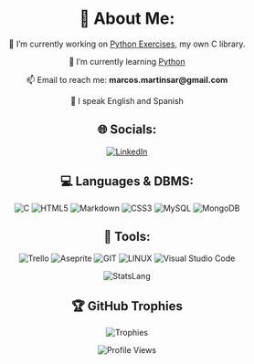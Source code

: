 <div align="center">

# 💫 About Me:
<p>🔭 I’m currently working on <a href=https://github.com/MMartinsar/Python-Exercises>Python Exercises</a>, my own C library.</p>
<p>🌱 I’m currently learning <a href=https://www.w3schools.com/python/python_intro.asp>Python</a></p>
<p>📫 Email to reach me: <strong>marcos.martinsar@gmail.com</strong></p>
<p>📖 I speak English and Spanish</p>

## 🌐 Socials:
[![LinkedIn](https://img.shields.io/badge/LinkedIn-%230077B5.svg?style=for-the-badge&logo=linkedin&logoColor=white)](https://linkedin.com/in/marcos-martín-sarmiento-678ba7235/) 

## 💻 Languages & DBMS:
![C](https://img.shields.io/badge/c-%2300599C.svg?style=for-the-badge&logo=c&logoColor=white)
![HTML5](https://img.shields.io/badge/html5-%23E34F26.svg?style=for-the-badge&logo=html5&logoColor=white) 
![Markdown](https://img.shields.io/badge/markdown-%23000000.svg?style=for-the-badge&logo=markdown&logoColor=white) 
![CSS3](https://img.shields.io/badge/css3-%231572B6.svg?style=for-the-badge&logo=css3&logoColor=white) 
![MySQL](https://img.shields.io/badge/mysql-%2300f.svg?style=for-the-badge&logo=mysql&logoColor=white) 
![MongoDB](https://img.shields.io/badge/MongoDB-%234ea94b.svg?style=for-the-badge&logo=mongodb&logoColor=white)

## 🔧 Tools:
![Trello](https://img.shields.io/badge/Trello-%23026AA7.svg?style=for-the-badge&logo=Trello&logoColor=white) 
![Aseprite](https://img.shields.io/badge/Aseprite-FFFFFF?style=for-the-badge&logo=Aseprite&logoColor=#7D929E)
![GIT](https://img.shields.io/badge/Git-fc6d26?style=for-the-badge&logo=git&logoColor=white) 
![LINUX](https://img.shields.io/badge/Linux-FCC624?style=for-the-badge&logo=linux&logoColor=black)
![Visual Studio Code](https://img.shields.io/badge/VisualStudioCode-0078d7.svg?style=for-the-badge&logo=visual-studio-code&logoColor=white)

![StatsLang](https://github-readme-stats.vercel.app/api/top-langs/?username=MMartinsar&theme=dark&hide_border=false&include_all_commits=false&count_private=false&layout=compact&size_weight=0.3&count_weight=0.7&langs_count=10)

## 🏆 GitHub Trophies
![Trophies](https://github-profile-trophy.vercel.app/?username=MMartinsar&theme=nord&no-frame=false&no-bg=true&margin-w=4)

![Profile Views](https://komarev.com/ghpvc/?username=MMartinsar&color=blue)

</div>
